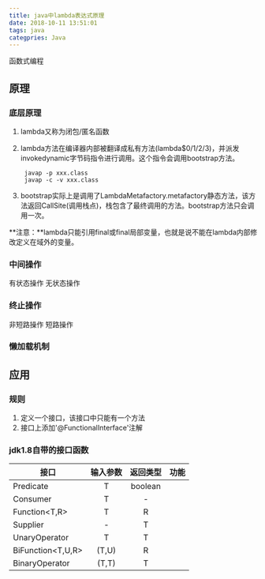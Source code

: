 ```yaml
---
title: java中lambda表达式原理
date: 2018-10-11 13:51:01
tags: java
categpries: Java
---
```

函数式编程
<!-- more -->
## 原理
### 底层原理
1. lambda又称为闭包/匿名函数
2. lambda方法在编译器内部被翻译成私有方法(lambda$0/1/2/3)，并派发invokedynamic字节码指令进行调用。这个指令会调用bootstrap方法。

		javap -p xxx.class
		javap -c -v xxx.class	
3. bootstrap实际上是调用了LambdaMetafactory.metafactory静态方法，该方法返回CallSite(调用栈点)，栈包含了最终调用的方法。bootstrap方法只会调用一次。

**注意：**lambda只能引用final或final局部变量，也就是说不能在lambda内部修改定义在域外的变量。
### 中间操作
有状态操作
无状态操作

### 终止操作
非短路操作
短路操作

### 懒加载机制

## 应用
### 规则
1. 定义一个接口，该接口中只能有一个方法
2. 接口上添加'@FunctionalInterface'注解

### jdk1.8自带的接口函数
|接口|输入参数|返回类型|功能|
|-|:-:|:-:|:-:|
|Predicate<T>		| T | boolean | |
|Consumer<T>		| T | -		|	|	
|Function<T,R>	| T | R		|	|
|Supplier<T>		| - | T		|	|
|UnaryOperator<T>| T | T		|	|
|BiFunction<T,U,R>| (T,U) | R	|	|	
|BinaryOperator<T>| (T,T) | T |	|
